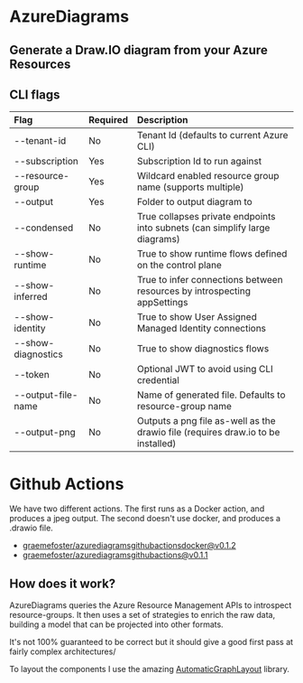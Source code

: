 # AzureDiagrams

## Generate a Draw.IO diagram from your Azure Resources

## CLI flags

| Flag               | Required  | Description                                                                  |
|:-------------------|:----------|:-----------------------------------------------------------------------------|
| --tenant-id        | No        | Tenant Id (defaults to current Azure CLI)                                    |
| --subscription     | Yes       | Subscription Id to run against                                               |
| --resource-group   | Yes       | Wildcard enabled resource group name (supports multiple)                     |
| --output           | Yes       | Folder to output diagram to                                                  |
| --condensed        | No        | True collapses private endpoints into subnets (can simplify large diagrams)  |
| --show-runtime     | No       | True to show runtime flows defined on the control plane                      |
| --show-inferred    | No       | True to infer connections between resources by introspecting appSettings     |
| --show-identity    | No       | True to show User Assigned Managed Identity connections                      |
| --show-diagnostics | No       | True to show diagnostics flows                                               |
| --token            | No        | Optional JWT to avoid using CLI credential                                   |
| --output-file-name | No        | Name of generated file. Defaults to resource-group name                      |
| --output-png       | No        | Outputs a png file as-well as the drawio file (requires draw.io to be installed)                        |

# Github Actions

We have two different actions. The first runs as a Docker action, and produces a jpeg output. The second doesn't use docker, and produces a .drawio file.

- [graemefoster/azurediagramsgithubactionsdocker@v0.1.2](https://github.com/marketplace/actions/azurediagramsgithubactionsdocker)
- [graemefoster/azurediagramsgithubactions@v0.1.1](https://github.com/marketplace/actions/azurediagramsgithubactions)

## How does it work?
AzureDiagrams queries the Azure Resource Management APIs to introspect resource-groups. It then uses a set of strategies to enrich the raw data, building a model that can be projected into other formats.

It's not 100% guaranteed to be correct but it should give a good first pass at fairly complex architectures/

To layout the components I use the amazing [AutomaticGraphLayout](https://github.com/microsoft/automatic-graph-layout) library.


